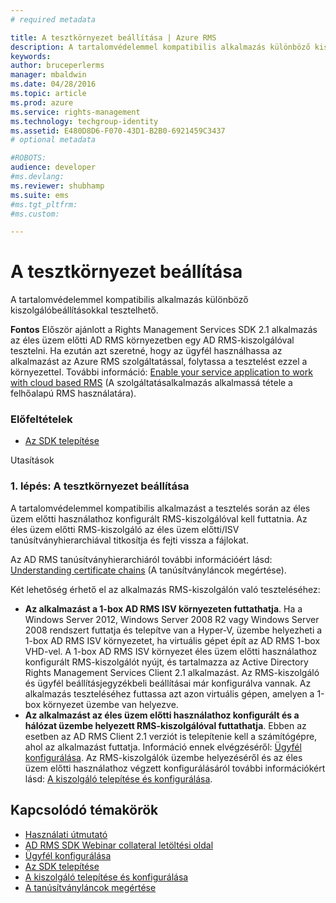 ```yaml
---
# required metadata

title: A tesztkörnyezet beállítása | Azure RMS
description: A tartalomvédelemmel kompatibilis alkalmazás különböző kiszolgálóbeállításokkal tesztelhető.
keywords:
author: bruceperlerms
manager: mbaldwin
ms.date: 04/28/2016
ms.topic: article
ms.prod: azure
ms.service: rights-management
ms.technology: techgroup-identity
ms.assetid: E480D8D6-F070-43D1-B2B0-6921459C3437
# optional metadata

#ROBOTS:
audience: developer
#ms.devlang:
ms.reviewer: shubhamp
ms.suite: ems
#ms.tgt_pltfrm:
#ms.custom:

---
```


# A tesztkörnyezet beállítása

A tartalomvédelemmel kompatibilis alkalmazás különböző kiszolgálóbeállításokkal tesztelhető.

**Fontos** Először ajánlott a Rights Management Services SDK 2.1 alkalmazás az éles üzem előtti AD RMS környezetben egy AD RMS-kiszolgálóval tesztelni. Ha ezután azt szeretné, hogy az ügyfél használhassa az alkalmazást az Azure RMS szolgáltatással, folytassa a tesztelést ezzel a környezettel. További információ: [Enable your service application to work with cloud based RMS](how-to-use-file-api-with-aadrm-cloud.md) (A szolgáltatásalkalmazás alkalmassá tétele a felhőalapú RMS használatára).

 

### Előfeltételek

-   [Az SDK telepítése](create-your-first-rights-aware-application.md)

Utasítások

### 1. lépés: A tesztkörnyezet beállítása

A tartalomvédelemmel kompatibilis alkalmazást a tesztelés során az éles üzem előtti használathoz konfigurált RMS-kiszolgálóval kell futtatnia. Az éles üzem előtti RMS-kiszolgáló az éles üzem előtti/ISV tanúsítványhierarchiával titkosítja és fejti vissza a fájlokat.

Az AD RMS tanúsítványhierarchiáról további információért lásd: [Understanding certificate chains](understanding-certificate-chains.md) (A tanúsítványláncok megértése).

Két lehetőség érhető el az alkalmazás RMS-kiszolgálón való teszteléséhez:

-   **Az alkalmazást a 1-box AD RMS ISV környezeten futtathatja**. Ha a Windows Server 2012, Windows Server 2008 R2 vagy Windows Server 2008 rendszert futtatja és telepítve van a Hyper-V, üzembe helyezheti a 1-box AD RMS ISV környezetet, ha virtuális gépet épít az AD RMS 1-box VHD-vel. A 1-box AD RMS ISV környezet éles üzem előtti használathoz konfigurált RMS-kiszolgálót nyújt, és tartalmazza az Active Directory Rights Management Services Client 2.1 alkalmazást. Az RMS-kiszolgáló és ügyfél beállításjegyzékbeli beállításai már konfigurálva vannak. Az alkalmazás teszteléséhez futtassa azt azon virtuális gépen, amelyen a 1-box környezet üzembe van helyezve.
-   **Az alkalmazást az éles üzem előtti használathoz konfigurált és a hálózat üzembe helyezett RMS-kiszolgálóval futtathatja**. Ebben az esetben az AD RMS Client 2.1 verziót is telepítenie kell a számítógépre, ahol az alkalmazást futtatja. Információ ennek elvégzéséről: [Ügyfél konfigurálása](how-to-configure-the-ad-rms-client-2-0.md). Az RMS-kiszolgálók üzembe helyezéséről és az éles üzem előtti használathoz végzett konfigurálásáról további információkért lásd: [A kiszolgáló telepítése és konfigurálása](how-to-install-and-configure-an-rms-server.md).

## Kapcsolódó témakörök

* [Használati útmutató](how-to-use-msipc.md)
* [AD RMS SDK Webinar collateral letöltési oldal](https://connect.microsoft.com/site1170/Downloads/DownloadDetails.aspx?DownloadID=42440)
* [Ügyfél konfigurálása](how-to-configure-the-ad-rms-client-2-0.md)
* [Az SDK telepítése](create-your-first-rights-aware-application.md)
* [A kiszolgáló telepítése és konfigurálása](how-to-install-and-configure-an-rms-server.md)
* [A tanúsítványláncok megértése](understanding-certificate-chains.md)
 

 





<!--HONumber=Apr16_HO4-->


